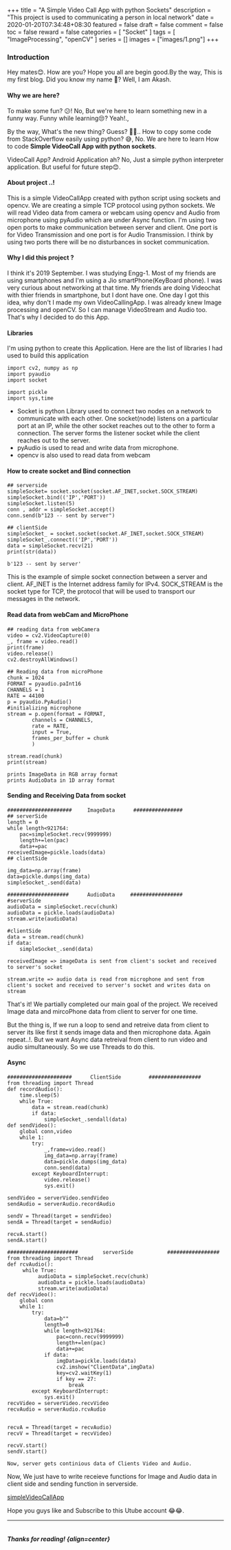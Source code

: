 +++
title = "A Simple Video Call App with python Sockets"
description = "This project is used to communicating a person in local network"
date = 2020-01-20T07:34:48+08:30
featured = false
draft = false
comment = false
toc = false
reward = false
categories = [
  "Socket"
]
tags = [
  "ImageProcessing",
  "openCV"
]
series = []
images = ["images/1.png"]
+++
### Introduction 
Hey mates😊. How are you? Hope you all are begin good.By the way, This is my first blog. Did you know my name 🥱? Well, I am Akash.

#### Why we are here?
To make some fun? 😕! No, But we're here to learn something new in a funny way. Funny while learning😒? Yeah!.,

By the way, What's the new thing? Guess? 🤔🤔..  How to copy some code from StackOverflow easily using python? 😅, No. We are here to learn How to code **Simple VideoCall App with python sockets**.

VideoCall App? Android Application ah? No, Just a simple python interpreter application. But useful for future step😊.

#### About project ..!

This is a simple VideoCallApp created with python script using sockets and opencv. We are creating a simple TCP protocol using python sockets. We will read Video data from camera or webcam using opencv and Audio from microphone using pyAudio which are under Async function. I'm using two open ports to make communication between server and client. One port is for Video Transmission and one port is for Audio Transmission. I think by using two ports there will be no disturbances in socket communication.

#### Why I did this project ?
I think it's 2019 September. I was studying Engg-1. Most of my friends are using smartphones and I'm using a Jio smartPhone(KeyBoard phone).
I was very curious about networking at that time. My friends are doing Videochat with thier friends in smartphone, but I dont have one. One day I got this idea, why don't I made my own VideoCallingApp. I was already knew Image processing and openCV. So I can manage VideoStream and Audio too. That's why I decided to do this App.

#### Libraries
I'm using python to create this Application. Here are the list of libraries I had used to build this application
```python3
import cv2, numpy as np
import pyaudio
import socket

import pickle
import sys,time
```
 * Socket is python Library used to connect two nodes on a network to communicate with each other. One socket(node) listens on a particular port at an IP, while the other socket reaches out to the other to form a connection. The server forms the listener socket while the client reaches out to the server.
 * pyAudio is used to read and write data from microphone.
 * opencv is also used to read data from webcam

#### How to create socket and Bind connection
```python3
## serverside
simpleSocket= socket.socket(socket.AF_INET,socket.SOCK_STREAM)
simpleSocket.bind(('IP','PORT'))
simpleSocket.listen(5)
conn , addr = simpleSocket.accept()
conn.send(b"123 -- sent by server")

## clientSide
simpleSocket_ = socket.socket(socket.AF_INET,socket.SOCK_STREAM)
simpleSocket_.connect(('IP','PORT'))
data = simpleSocket.recv(21)
print(str(data))
```
	b'123 -- sent by server'
This is the example of simple socket connection between a server and client. AF\_INET is the Internet address family for IPv4. SOCK_STREAM is the socket type for TCP, the protocol that will be used to transport our messages in the network. 

#### Read data from webCam and MicroPhone
```python3
## reading data from webCamera
video = cv2.VideoCapture(0)
_, frame = video.read()
print(frame)
video.release()
cv2.destroyAllWindows()

## Reading data from microPhone
chunk = 1024
FORMAT = pyaudio.paInt16
CHANNELS = 1
RATE = 44100
p = pyaudio.PyAudio()
#initializing microphone
stream = p.open(format = FORMAT,
		channels = CHANNELS,
		rate = RATE,
		input = True,
		frames_per_buffer = chunk
		)

stream.read(chunk)
print(stream)
```
	prints ImageData in RGB array format 
	prints AudioData in 1D array format

#### Sending and Receiving Data from socket
```python3
#####################     ImageData      ################
## serverSide
length = 0
while length<921764:
	pac=simpleSocket.recv(9999999)
	length+=len(pac)
	data+=pac
receivedImage=pickle.loads(data)
## clientSide

img_data=np.array(frame)
data=pickle.dumps(img_data)
simpleSocket_.send(data)
```
```python3
####################      AudioData     #################
#serverSide
audioData = simpleSocket.recv(chunk)
audioData = pickle.loads(audioData)
stream.write(audioData)

#clientSide
data = stream.read(chunk)
if data:
    simpleSocket_.send(data)
```
	receivedImage => imageData is sent from client's socket and received to server's socket

	stream.write => audio data is read from microphone and sent from client's socket and received to server's socket and writes data on stream

That's it! We partially completed our main goal of the project. We received Image data and mircoPhone data from client to server for one time.

But the thing is, If we run a loop to send and retreive data from client to server its like first it sends image data and then microphone data. Again repeat..!. But we want Async data retreival from client to run video and audio simultaneously. So we use Threads to do this.

#### Async
```python3
#####################      ClientSide         #################
from threading import Thread
def recordAudio():
    time.sleep(5)
    while True:
        data = stream.read(chunk)
        if data:
            simpleSocket_.sendall(data)
def sendVideo():
    global conn,video
    while 1:
        try:
            _,frame=video.read()
            img_data=np.array(frame)
            data=pickle.dumps(img_data)
            conn.send(data)
        except KeyboardInterrupt:
            video.release()
            sys.exit()

sendVideo = serverVideo.sendVideo
sendAudio = serverAudio.recordAudio

sendV = Thread(target = sendVideo)
sendA = Thread(target = sendAudio)

recvA.start()
sendA.start()
```
```python3
#######################        serverSide           #################
from threading import Thread
def rcvAudio():
     while True:
          audioData = simpleSocket.recv(chunk)
          audioData = pickle.loads(audioData)
          stream.write(audioData)
def recvVideo():
    global conn
    while 1:
        try:
            data=b""
            length=0
            while length<921764:
                pac=conn.recv(9999999)
                length+=len(pac)
                data+=pac
            if data:
	            imgData=pickle.loads(data)
	            cv2.imshow("ClientData",imgData)
	            key=cv2.waitKey(1)
	            if key == 27:
	                break
        except KeyboardInterrupt:
            sys.exit()
recvVideo = serverVideo.recvVideo
recvAudio = serverAudio.rcvAudio


recvA = Thread(target = recvAudio)
recvV = Thread(target = recvVideo)

recvV.start()
sendV.start()
```
	Now, server gets continious data of Clients Video and Audio.

Now, We just have to write receieve functions for Image and Audio data in client side and sending function in serverside.

[simpleVideoCallApp](https://github.com/g00g1y5p4/simpleVideoCallApp/)

Hope you guys like and Subscribe to this Utube account 😂😂.

---
```
```
##### Thanks for reading! {align=center}
